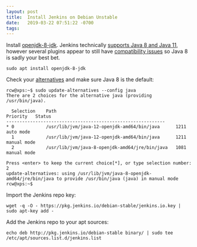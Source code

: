 ```yaml
---
layout: post
title:  Install Jenkins on Debian Unstable
date:   2019-03-22 07:51:22 -0700
tags:   
---
```

Install [openjdk-8-jdk](https://packages.debian.org/sid/openjdk-8-jdk).  Jenkins technically [supports Java 8 and Java 11](https://jenkins.io/doc/administration/requirements/java/), however several plugins appear to still have [compatibility issues](https://wiki.jenkins.io/display/JENKINS/Known+Java+11+Compatibility+issues) so Java 8 is sadly your best bet.
```
sudo apt install openjdk-8-jdk
```
Check your [alternatives](https://wiki.debian.org/DebianAlternatives) and make sure Java 8 is the default:
```
rcw@xps:~$ sudo update-alternatives --config java
There are 2 choices for the alternative java (providing /usr/bin/java).

  Selection    Path                                            Priority   Status
------------------------------------------------------------
* 0            /usr/lib/jvm/java-12-openjdk-amd64/bin/java      1211      auto mode
  1            /usr/lib/jvm/java-12-openjdk-amd64/bin/java      1211      manual mode
  2            /usr/lib/jvm/java-8-openjdk-amd64/jre/bin/java   1081      manual mode

Press <enter> to keep the current choice[*], or type selection number: 2
update-alternatives: using /usr/lib/jvm/java-8-openjdk-amd64/jre/bin/java to provide /usr/bin/java (java) in manual mode
rcw@xps:~$
```
Import the Jenkins repo key:
```
wget -q -O - https://pkg.jenkins.io/debian-stable/jenkins.io.key | sudo apt-key add -
```
Add the Jenkins repo to your apt sources:
```
echo deb http://pkg.jenkins.io/debian-stable binary/ | sudo tee /etc/apt/sources.list.d/jenkins.list
```

